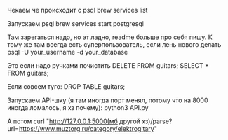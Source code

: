 Чекаем че происходит с psql
brew services list

Запускаем psql
brew services start postgresql

Там зарегаться надо, но эт ладно, readme больше про себя пишу. 
К тому же там всегда есть суперпользователь, если лень нового делать
psql -U your_username -d your_database

Это если надо ручками почистить
DELETE FROM guitars;
SELECT * FROM guitars;

Если совсем туго:
DROP TABLE guitars;

Запускаем API-шку (я там иногда порт менял, потому что на 8000 иногда ломалось, я хз почему):
python3 API.py

А потом curl "http://127.0.0.1:5000(мб другой хз)/parse?url=https://www.muztorg.ru/category/elektrogitary"

